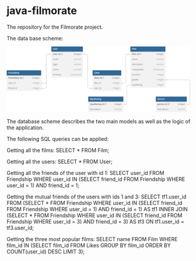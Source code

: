 # java-filmorate
The repository for the Filmorate project.

The data base scheme:

![The link to the data base scheme file](https://github.com/DawydowGerman/java-filmorate/blob/main/dbdiagram.svg)

The database scheme describes the two main models as well as the logic of the application.

The following SQL queries can be applied:

Getting all the films:
SELECT * 
FROM Film;

Getting all the users:
SELECT * 
FROM User;

Getting all the friends of the user with id 1:
SELECT user_id
FROM Friendship
WHERE user_id IN (SELECT friend_id 
      FROM Friendship
      WHERE user_id = 1) AND
      friend_id = 1;

Getting the mutual friends of the users with ids 1 and 3:
SELECT tf1.user_id
FROM 
(SELECT *
FROM Friendship
WHERE user_id IN (SELECT friend_id 
      FROM Friendship
      WHERE user_id = 1) AND
      friend_id = 1) AS tf1
INNER JOIN 
(SELECT *
FROM Friendship
WHERE user_id IN (SELECT friend_id 
      FROM Friendship
      WHERE user_id = 3) AND
      friend_id = 3) AS tf3 ON tf1.user_id = tf3.user_id;

Getting the three most popular films:
SELECT name
FROM Film
WHERE film_id IN (SELECT film_id
                  FROM Likes
                  GROUP BY film_id
                  ORDER BY COUNT(user_id) DESC
                  LIMIT 3);
